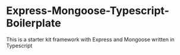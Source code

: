 # Express-Mongoose-Typescript-Boilerplate
This is a starter kit framework with Express and Mongoose written in Typescript
